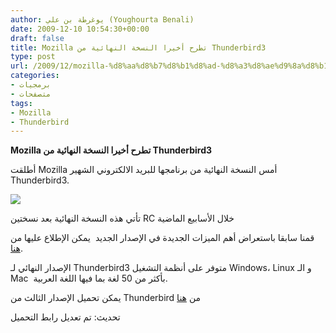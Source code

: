 ```yaml
---
author: يوغرطة بن علي (Youghourta Benali)
date: 2009-12-10 10:54:30+00:00
draft: false
title: Mozilla تطرح أخيرا النسخة النهائية من Thunderbird3
type: post
url: /2009/12/mozilla-%d8%aa%d8%b7%d8%b1%d8%ad-%d8%a3%d8%ae%d9%8a%d8%b1%d8%a7-%d8%a7%d9%84%d9%86%d8%b3%d8%ae%d8%a9-%d8%a7%d9%84%d9%86%d9%87%d8%a7%d8%a6%d9%8a%d8%a9-%d9%85%d9%86-thunderbird3/
categories:
- برمجيات
- متصفحات
tags:
- Mozilla
- Thunderbird
---
```


**Mozilla تطرح أخيرا النسخة النهائية من Thunderbird3**



أطلقت Mozilla أمس النسخة النهائية من برنامجها للبريد الالكتروني الشهير Thunderbird3.

![](https://djug.developpez.com/rsc/thunderbird-logo-64x64.png)


تأتي هذه النسخة النهائية بعد نسختين RC خلال الأسابيع الماضية

قمنا سابقا باستعراض أهم الميزات الجديدة في الإصدار الجديد  يمكن الإطلاع عليها من [هنا](../../../../../2009/11/%d8%a5%d8%b7%d9%84%d8%a7%d9%82-%d8%a7%d9%84%d8%a5%d8%b5%d8%af%d8%a7%d8%b1-rc1-%d9%84%d9%80-thunderbird-3/).

الإصدار النهائي لـ Thunderbird3 متوفر على أنظمة التشغيل Windows، Linux و الـ Mac  بأكثر من 50 لغة بما فيها اللغة العربية.

يمكن تحميل الإصدار الثالث من Thunderbird من [هنا](http://www.mozillamessaging.com/en-US/)




تحديث: تم تعديل رابط التحميل
